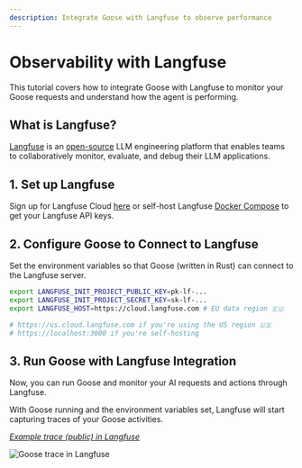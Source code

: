 ```yaml
---
description: Integrate Goose with Langfuse to observe performance
---
```


# Observability with Langfuse

This tutorial covers how to integrate Goose with Langfuse to monitor your Goose requests and understand how the agent is performing.

## What is Langfuse?

[Langfuse](https://langfuse.com/) is an [open-source](https://github.com/langfuse/langfuse) LLM engineering platform that enables teams to collaboratively monitor, evaluate, and debug their LLM applications.


## 1. Set up Langfuse

Sign up for Langfuse Cloud [here](https://cloud.langfuse.com) or self-host Langfuse [Docker Compose](https://langfuse.com/self-hosting/local) to get your Langfuse API keys.

## 2. Configure Goose to Connect to Langfuse

Set the environment variables so that Goose (written in Rust) can connect to the Langfuse server.

```bash
export LANGFUSE_INIT_PROJECT_PUBLIC_KEY=pk-lf-...
export LANGFUSE_INIT_PROJECT_SECRET_KEY=sk-lf-...
export LANGFUSE_HOST=https://cloud.langfuse.com # EU data region 🇪🇺

# https://us.cloud.langfuse.com if you're using the US region 🇺🇸
# https://localhost:3000 if you're self-hosting
```

## 3. Run Goose with Langfuse Integration

Now, you can run Goose and monitor your AI requests and actions through Langfuse.

With Goose running and the environment variables set, Langfuse will start capturing traces of your Goose activities.

_[Example trace (public) in Langfuse](https://cloud.langfuse.com/project/cloramnkj0002jz088vzn1ja4/traces/cea4ed38-0c44-4b0a-8c20-4b0b6b9e8d73?timestamp=2025-01-31T15%3A52%3A30.362Z&observation=7c8e5807-3c29-4c28-9c6f-7d7427be401f)_

![Goose trace in Langfuse](https://langfuse.com//images/docs/goose-integration/goose-example-trace.png)

